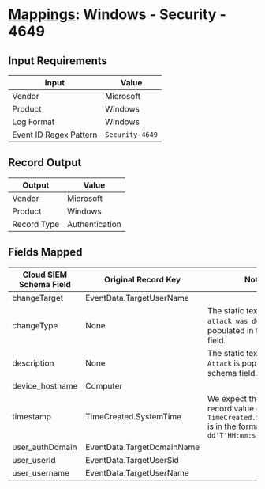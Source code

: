 # [Mappings](README.md): Windows - Security - 4649

## Input Requirements

|Input|Value|
|-----|-----|
|Vendor|Microsoft|
|Product|Windows|
|Log Format|Windows|
|Event ID Regex Pattern|`Security-4649`|

## Record Output

|Output|Value|
|------|-----|
|Vendor|Microsoft|
|Product|Windows|
|Record Type|Authentication|

## Fields Mapped

|Cloud SIEM Schema Field|Original Record Key|Notes|
|-----------------------|-------------------|-----|
|changeTarget|EventData.TargetUserName||
|changeType|None|The static text `A replay attack was detected` is populated in this schema field.|
|description|None|The static text `Replay Attack` is populated in this schema field.|
|device_hostname|Computer||
|timestamp|TimeCreated.SystemTime|We expect the orginal record value of `TimeCreated.SystemTime` is in the format `yyyy-MM-dd'T'HH:mm:ss.SSSSSSSSSZ`|
|user_authDomain|EventData.TargetDomainName||
|user_userId|EventData.TargetUserSid||
|user_username|EventData.TargetUserName||

